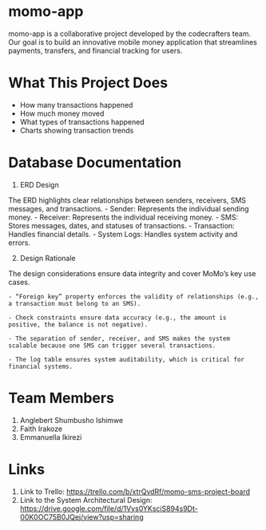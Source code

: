 # momo-app
momo-app is a collaborative project developed by the codecrafters team.
Our goal is to build an innovative mobile money application that streamlines payments, transfers, and financial tracking for users.

# What This Project Does
- How many transactions happened
- How much money moved
- What types of transactions happened
- Charts showing transaction trends

# Database Documentation
1. ERD Design

The ERD highlights clear relationships between senders, receivers, SMS messages, and transactions.
    - Sender: Represents the individual sending money.
    - Receiver: Represents the individual receiving money.
    - SMS: Stores messages, dates, and statuses of transactions.
    - Transaction: Handles financial details.
    - System Logs: Handles system activity and errors.

2. Design Rationale

The design considerations ensure data integrity and cover MoMo’s key use cases.

    - “Foreign key” property enforces the validity of relationships (e.g., a transaction must belong to an SMS).

    - Check constraints ensure data accuracy (e.g., the amount is positive, the balance is not negative).

    - The separation of sender, receiver, and SMS makes the system scalable because one SMS can trigger several transactions.

    - The log table ensures system auditability, which is critical for financial systems.

# Team Members
1. Anglebert Shumbusho Ishimwe
2. Faith Irakoze
3. Emmanuella Ikirezi

# Links
1. Link to Trello: https://trello.com/b/xtrQvdRf/momo-sms-project-board
2. Link to the System Architectural Design: https://drive.google.com/file/d/1Vys0YKsciS894s9Dt-00K0OC75B0JQej/view?usp=sharing
